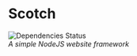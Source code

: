 Scotch
===
![Dependencies Status](https://david-dm.org/Noah-Huppert/Scotch-Core.svg?style=flat)  
*A simple NodeJS website framework*
